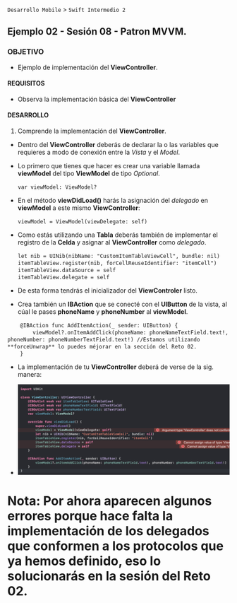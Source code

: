 `Desarrollo Mobile` > `Swift Intermedio 2`

## Ejemplo 02 - Sesión 08 - Patron MVVM.

### OBJETIVO

- Ejemplo de implementación del **ViewController**.

#### REQUISITOS

* Observa la implementación básica del **ViewController**

#### DESARROLLO

1. Comprende la implementación del **ViewController**.

* Dentro del **ViewController** deberás de declarar la o las variables que requieres a modo de conexión entre la _Vista_ y el _Model_.

* Lo primero que tienes que hacer es crear una variable llamada **viewModel** del tipo **ViewModel** de tipo _Optional_.

  ```
  var viewModel: ViewModel?
  ```

* En el método **viewDidLoad()** harás la asignación del _delegado_ en **viewModel** a este mismo **ViewController**:

  ```
  viewModel = ViewModel(viewDelegate: self)
  ```
* Como estás utilizando una **Tabla** deberás también de implementar el registro de la **Celda** y asignar al **ViewController** como _delegado_.

  ```
  let nib = UINib(nibName: "CustomItemTableViewCell", bundle: nil)
  itemTableView.register(nib, forCellReuseIdentifier: "itemCell")
  itemTableView.dataSource = self
  itemTableView.delegate = self
  ```
* De esta forma tendrás el inicializador del **ViewControler** listo.

* Crea también un **IBAction** que se conecté con el **UIButton** de la vista, al cúal le pases **phoneName** y **phoneNumber** al **viewModel**.

```
    @IBAction func AddItemAction(_ sender: UIButton) {
        viewModel?.onItemAddClick(phoneName: phoneNameTextField.text!, phoneNumber: phoneNumberTextField.text!) //Estamos utilizando **forceUnwrap** lo puedes méjorar en la sección del Reto 02.
    }
```

* La implementación de tu **ViewController** deberá de verse de la sig. manera:

* ![](0.png)

# Nota: Por ahora aparecen algunos errores porque hace falta la implementación de los delegados que conformen a los protocolos que ya hemos definido, eso lo solucionarás en la sesión del Reto 02.